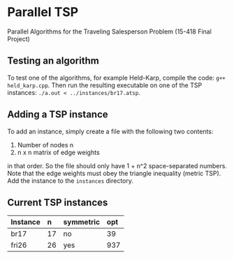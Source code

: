 # Parallel TSP
Parallel Algorithms for the Traveling Salesperson Problem (15-418 Final Project)

## Testing an algorithm
To test one of the algorithms, for example Held-Karp, compile the code: `g++ held_karp.cpp`. Then run the resulting executable on one of the TSP instances: `./a.out < ../instances/br17.atsp`.

## Adding a TSP instance
To add an instance, simply create a file with the following two contents:
1. Number of nodes n
2. n x n matrix of edge weights

in that order. So the file should only have 1 + n^2 space-separated numbers. Note that the edge weights must obey the triangle inequality (metric TSP). Add the instance to the `instances` directory.


## Current TSP instances
 Instance      | n  | symmetric | opt   
 :--- |:--- |:--- |:---
 br17 | 17 | no | 39
 fri26 | 26 | yes | 937
